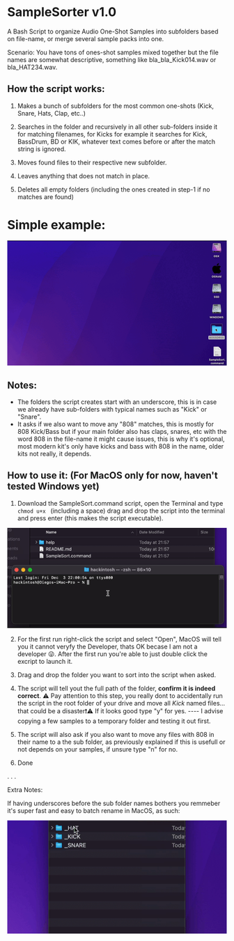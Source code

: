 # SampleSorter v1.0

A Bash Script to organize Audio One-Shot Samples into subfolders based on file-name, or merge several sample packs into one.

Scenario: 
You have tons of ones-shot samples mixed together but the file names are somewhat descriptive, something like bla_bla_Kick014.wav or bla_HAT234.wav.

## How the script works:
1. Makes a bunch of subfolders for the most common one-shots (Kick, Snare, Hats, Clap, etc..)

2. Searches in the folder and recursively in all other sub-folders inside it for matching filenames, for Kicks for example it searches for Kick, BassDrum, BD or KIK, whatever text comes before or after the match string is ignored.

3. Moves found files to their respective new subfolder.

4. Leaves anything that does not match in place.

5. Deletes all empty folders (including the ones created in step-1 if no matches are found)

# Simple example:
![This is an image](/help/SampleSort_example.gif)



## Notes:
- The folders the script creates start with an underscore, this is in case we already have sub-folders with typical names such as "Kick" or "Snare".
- It asks if we also want to move any "808" matches, this is mostly for 808 Kick/Bass but if your main folder also has claps, snares, etc with the word 808 in the file-name it might cause issues, this is why it's optional, most modern kit's only have kicks and bass with 808 in the name, older kits not really, it depends.



## How to use it: (For MacOS only for now, haven't tested Windows yet)

1. Download the SampleSort.command script, open the Terminal and type `chmod u+x ` (including a space) drag and drop the script into the terminal and press enter (this makes the script executable).

![This is an image](/help/Make_executable.gif)

2. For the first run right-click the script and select "Open", MacOS will tell you it cannot veryfy the Developer, thats OK becase I am not a developer 😜. After the first run you're able to just double click the excript to launch it.

3. Drag and drop the folder you want to sort into the script when asked.

4. The script will tell yout the full path of the folder, **confirm it is indeed correct**. ⚠ Pay attention to this step, you really dont to accidentally run the script in the root folder of your drive and move all *Kick* named files... that could be a disaster:heavy_exclamation_mark:⚠ If it looks good type "y" for yes. ---- I advise copying a few samples to a temporary folder and testing it out first.

5. The script will also ask if you also want to move any files with 808 in their name to a the sub folder, as previously explained if this is usefull or not depends on your samples, if unsure type "n" for no.

6. Done

.
.
.

Extra Notes:

If having underscores before the sub folder names bothers you remmeber it's super fast and easy to batch rename in MacOS, as such:

![This is an image](/help/Rename_folders.gif)

